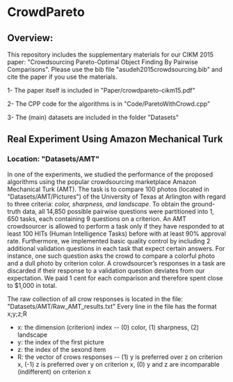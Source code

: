 # CrowdPareto

## Overview:
This repository includes the supplementary materials for our CIKM 2015 paper: "Crowdsourcing Pareto-Optimal Object Finding By Pairwise Comparisons".
Please use the bib file "asudeh2015crowdsourcing.bib" and cite the paper if you use the materials.

1- The paper itself is included in "Paper/crowdpareto-cikm15.pdf"

2- The CPP code for the algorithms is in "Code/ParetoWithCrowd.cpp"

3- The (main) datasets are included in the folder "Datasets"

## Real Experiment Using Amazon Mechanical Turk
### Location: "Datasets/AMT"
In one of the experiments, we studied the performance of the proposed algorithms using the popular crowdsourcing marketplace Amazon Mechanical Turk (AMT).
The task is to compare 100 photos (located in "Datasets/AMT/Pictures") of the University of Texas at Arlington with regard to three criteria: *color, sharpness, and landscape*. To obtain the ground-truth data, all 14,850 possible pairwise questions were partitioned into 1, 650 tasks, each containing 9 questions on a criterion.
An AMT crowdsourcer is allowed to perform a task only if they have responded to at least 100 HITs (Human Intelligence Tasks)
before with at least 90% approval rate.
Furthermore, we implemented basic quality control by including 2 additional validation questions in each task that expect certain answers. For instance, one such question asks the crowd to compare a colorful photo and a dull photo by criterion color. A crowdsourcer’s responses in a task are discarded if their response to a validation question deviates from our expectation.
We paid 1 cent for each comparison and therefore spent close to $1,000 in total.

The raw collection of all crow responses is located in the file: "Datasets/AMT/Raw_AMT_results.txt"
Every line in the file has the format x;y;z;R
- x: the dimension (criterion) index --  (0) color, (1) sharpness, (2) landscape
- y: the index of the first picture
- z: the index of the sexond item
- R: the vector of crows responses -- (1) y is preferred over z on criterion x, (-1) z is preferred over y on criterion x, (0) y and z are incomparable (indifferent) on criterion x
